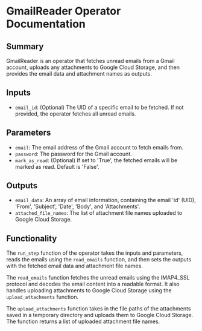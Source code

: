 # GmailReader Operator Documentation

## Summary

GmailReader is an operator that fetches unread emails from a Gmail account, uploads any attachments to Google Cloud Storage, and then provides the email data and attachment names as outputs.

## Inputs

- `email_id`: (Optional) The UID of a specific email to be fetched. If not provided, the operator fetches all unread emails.

## Parameters

- `email`: The email address of the Gmail account to fetch emails from.
- `password`: The password for the Gmail account.
- `mark_as_read`: (Optional) If set to 'True', the fetched emails will be marked as read. Default is 'False'.

## Outputs

- `email_data`: An array of email information, containing the email 'id' (UID), 'From', 'Subject', 'Date', 'Body', and 'Attachments'.
- `attached_file_names`: The list of attachment file names uploaded to Google Cloud Storage.

## Functionality

The `run_step` function of the operator takes the inputs and parameters, reads the emails using the `read_emails` function, and then sets the outputs with the fetched email data and attachment file names.

The `read_emails` function fetches the unread emails using the IMAP4_SSL protocol and decodes the email content into a readable format. It also handles uploading attachments to Google Cloud Storage using the `upload_attachments` function.

The `upload_attachments` function takes in the file paths of the attachments saved in a temporary directory and uploads them to Google Cloud Storage. The function returns a list of uploaded attachment file names.